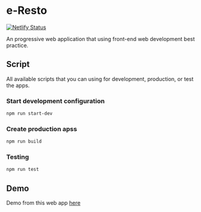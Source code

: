 # e-Resto

[![Netlify Status](https://api.netlify.com/api/v1/badges/1ca184b4-cf57-4980-b9f8-21608279463a/deploy-status)](https://app.netlify.com/sites/eresto-id/deploys)

An progressive web application that using front-end web development best practice.

## Script

All available scripts that you can using for development, production, or test the apps.

### Start development configuration

```bash
npm run start-dev
```

### Create production apss

```bash
npm run build
```

### Testing

```bash
npm run test
```

## Demo

Demo from this web app [here](https://eresto-id.netlify.app/)

